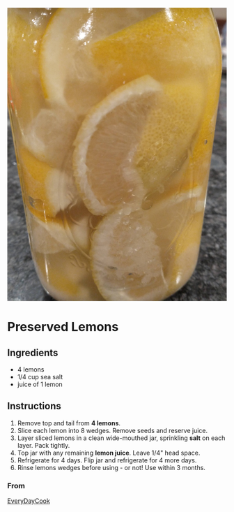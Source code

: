 ![Preserved Lemons](preserved_lemons.jpg)

# Preserved Lemons

## Ingredients

- 4 lemons
- 1/4 cup sea salt
- juice of 1 lemon

## Instructions

1. Remove top and tail from **4 lemons**.
1. Slice each lemon into 8 wedges.  Remove seeds and reserve juice.
1. Layer sliced lemons in a clean wide-mouthed jar, sprinkling **salt** on each layer.  Pack tightly.
1. Top jar with any remaining **lemon juice**.  Leave 1/4" head space.
1. Refrigerate for 4 days.  Flip jar and refrigerate for 4 more days.  
1. Rinse lemons wedges before using - or not!  Use within 3 months.

### From

[EveryDayCook](https://altonbrown.com/books/everydaycook/)